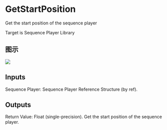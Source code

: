 # GetStartPosition

Get the start position of the sequence player

Target is Sequence Player Library

## 图示

![]($-20221218-20481405.png)

## Inputs

Sequence Player: Sequence Player Reference Structure (by ref).  

## Outputs

Return Value: Float (single-precision). Get the start position of the sequence player.


